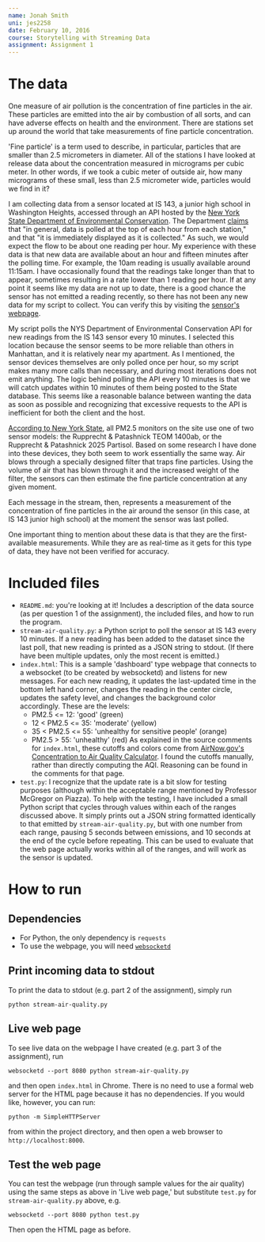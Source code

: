 ```yaml
---
name: Jonah Smith
uni: jes2258
date: February 10, 2016
course: Storytelling with Streaming Data
assignment: Assignment 1
---
```


# The data

One measure of air pollution is the concentration of fine particles in the air. These particles are emitted into the air by combustion of all sorts, and can have adverse effects on health and the environment. There are stations set up around the world that take measurements of fine particle concentration.

'Fine particle' is a term used to describe, in particular, particles that are smaller than 2.5 micrometers in diameter. All of the stations I have looked at release data about the concentration measured in micrograms per cubic meter. In other words, if we took a cubic meter of outside air, how many micrograms of these small, less than 2.5 micrometer wide, particles would we find in it?

I am collecting data from a sensor located at IS 143, a junior high school in Washington Heights, accessed through an API hosted by the [New York State Department of Environmental Conservation](http://www.dec.ny.gov/airmon/index.php). The Department [claims](http://www.dec.ny.gov/airmon/index.php) that "in general, data is polled at the top of each hour from each station," and that "it is immediately displayed as it is collected." As such, we would expect the flow to be about one reading per hour. My experience with these data is that new data are available about an hour and fifteen minutes after the polling time. For example, the 10am reading is usually available around 11:15am. I have occasionally found that the readings take longer than that to appear, sometimes resulting in a rate lower than 1 reading per hour. If at any point it seems like my data are not up to date, there is a good chance the sensor has not emitted a reading recently, so there has not been any new data for my script to collect. You can verify this by visiting the [sensor's webpage](http://www.dec.ny.gov/airmon/stationStatus.php?stationNo=56).

My script polls the NYS Department of Environmental Conservation API for new readings from the IS 143 sensor every 10 minutes. I selected this location because the sensor seems to be more reliable than others in Manhattan, and it is relatively near my apartment. As I mentioned, the sensor devices themselves are only polled once per hour, so my script makes many more calls than necessary, and during most iterations does not emit anything. The logic behind polling the API every 10 minutes is that we will catch updates within 10 minutes of them being posted to the State database. This seems like a reasonable balance between wanting the data as soon as possible and recognizing that excessive requests to the API is inefficient for both the client and the host.

[According to New York State](http://www.dec.ny.gov/chemical/8541.html), all PM2.5 monitors on the site use one of two sensor models: the Rupprecht & Patashnick TEOM 1400ab, or the Rupprecht & Patashnick 2025 Partisol. Based on some research I have done into these devices, they both seem to work essentially the same way. Air blows through a specially designed filter that traps fine particles. Using the volume of air that has blown through it and the increased weight of the filter, the sensors can then estimate the fine particle concentration at any given moment.

Each message in the stream, then, represents a measurement of the concentration of fine particles in the air around the sensor (in this case, at IS 143 junior high school) at the moment the sensor was last polled.

One important thing to mention about these data is that they are the first-available measurements. While they are as real-time as it gets for this type of data, they have not been verified for accuracy.

# Included files
- `README.md`: you're looking at it! Includes a description of the data source (as per question 1 of the assignment), the included files, and how to run the program.
- `stream-air-quality.py`: a Python script to poll the sensor at IS 143 every 10 minutes. If a new reading has been added to the dataset since the last poll, that new reading is printed as a JSON string to stdout. (If there have been multiple updates, only the most recent is emitted.)
- `index.html`: This is a sample 'dashboard' type webpage that connects to a websocket (to be created by websocketd) and listens for new messages. For each new reading, it updates the last-updated time in the bottom left hand corner, changes the reading in the center circle, updates the safety level, and changes the background color accordingly. These are the levels:
	- PM2.5 <= 12: 'good' (green)
	- 12 < PM2.5 <= 35: 'moderate' (yellow)
	- 35 < PM2.5 <= 55: 'unhealthy for sensitive people' (orange)
	- PM2.5 > 55: 'unhealthy' (red)
As explained in the source comments for `index.html`, these cutoffs and colors come from [AirNow.gov's Concentration to Air Quality Calculator](http://www.airnow.gov/index.cfm?action=resources.conc_aqi_calc). I found the cutoffs manually, rather than directly computing the AQI. Reasoning can be found in the comments for that page.
- `test.py`: I recognize that the update rate is a bit slow for testing purposes (although within the acceptable range mentioned by Professor McGregor on Piazza). To help with the testing, I have included a small Python script that cycles through values within each of the ranges discussed above. It simply prints out a JSON string formatted identically to that emitted by `stream-air-quality.py`, but with one number from each range, pausing 5 seconds between emissions, and 10 seconds at the end of the cycle before repeating. This can be used to evaluate that the web page actually works within all of the ranges, and will work as the sensor is updated.

# How to run

## Dependencies
- For Python, the only dependency is `requests`
- To use the webpage, you will need [`websocketd`](http://websocketd.com/)

## Print incoming data to stdout

To print the data to stdout (e.g. part 2 of the assignment), simply run

```
python stream-air-quality.py
```

## Live web page

To see live data on the webpage I have created (e.g. part 3 of the assignment), run

```
websocketd --port 8080 python stream-air-quality.py
```

and then open `index.html` in Chrome. There is no need to use a formal web server for the HTML page because it has no dependencies. If you would like, however, you can run:

```
python -m SimpleHTTPServer
```

from within the project directory, and then open a web browser to `http://localhost:8000`.

## Test the web page

You can test the webpage (run through sample values for the air quality) using the same steps as above in 'Live web page,' but substitute `test.py` for `stream-air-quality.py` above, e.g.

```
websocketd --port 8080 python test.py
```

Then open the HTML page as before.